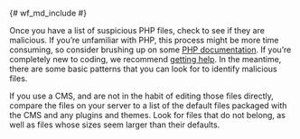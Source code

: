 {# wf_md_include #}

Once you have a list of suspicious PHP files, check to see if they
are malicious. If you’re unfamiliar with PHP, this process might be
more time consuming, so consider brushing up on some
[PHP documentation](https://php.net/docs.php). If you’re completely
new to coding, we recommend [getting help](support_team). In the meantime,
there are some basic patterns that you can look for to identify malicious files.

If you use a CMS, and are not in the habit of editing those files
directly, compare the files on your server to a list of the default
files packaged with the CMS and any plugins and themes. Look for files
that do not belong, as well as files whose sizes seem larger than their
defaults.
